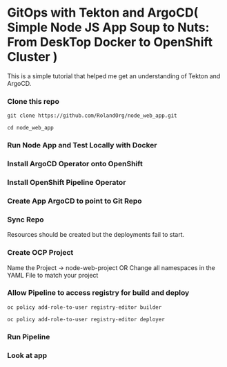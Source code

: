 # GitOps with Tekton and ArgoCD( Simple Node JS App Soup to Nuts: From DeskTop Docker to OpenShift Cluster )

This is a simple tutorial that helped me get an understanding of Tekton and ArgoCD.  

### Clone this repo
```
git clone https://github.com/RolandOrg/node_web_app.git

cd node_web_app
```

### Run Node App and Test Locally with Docker 

### Install ArgoCD Operator onto OpenShift 

### Install OpenShift Pipeline Operator 

### Create App ArgoCD to point to Git Repo 

### Sync Repo 
Resources should be created but the deployments fail to start.  

### Create OCP Project 
Name the Project -> node-web-project
OR Change all namespaces in the YAML File to match your project  

### Allow Pipeline to access registry for build and deploy
```
oc policy add-role-to-user registry-editor builder

oc policy add-role-to-user registry-editor deployer
```

### Run Pipeline 

### Look at app 




